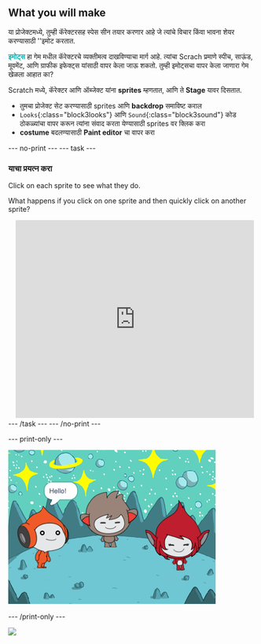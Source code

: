 ## What you will make

या प्रोजेक्टमध्ये, तुम्ही कॅरेक्टरसह स्पेस सीन तयार करणार आहे जे त्यांचे विचार किंवा भावना शेयर करण्यासाठी ''इमोट करतात.

<span style="color: #0faeb0">**इमोट्स**</span> हा गेम मधील कॅरेक्टरचे व्यक्तीमत्व दाखविण्याचा मार्ग आहे. त्यांचा Scrach प्रमाणे स्पीच, साऊंड, मूवमेंट, आणि ग्राफीक इफेक्ट्स यांसाठी वापर केला जाऊ शकतो. तुम्ही इमोट्सचा वापर केला जाणारा गेम खेळला आहात का?

Scratch मध्ये, कॅरेक्टर आणि ऑब्जेक्ट यांना **sprites** म्हणतात, आणि ते **Stage** यावर दिसतात.
+ तुमचा प्रोजेक्ट सेट करण्यासाठी sprites आणि **backdrop** समाविष्ट कराल
+ `Looks`{:class="block3looks"} आणि `Sound`{:class="block3sound"} कोड ठोकळ्यांचा वापर करून त्यांना संवाद करता येण्यासाठी sprites वर क्लिक करा
+ **costume** बदलण्यासाठी **Paint editor** चा वापर करा

--- no-print --- --- task ---
### याचा प्रयत्न करा
<div style="display: flex; flex-wrap: wrap">
<div style="flex-basis: 175px; flex-grow: 1">  
Click on each sprite to see what they do. 

What happens if you click on one sprite and then quickly click on another sprite?
</div>
<div class="scratch-preview" style="margin-left: 15px;">
  <iframe allowtransparency="true" width="485" height="402" src="https://scratch.mit.edu/projects/embed/485673032/?autostart=false" frameborder="0"></iframe>
</div>
</div>
--- /task --- --- /no-print ---

--- print-only ---

![The completed project.](images/showcase_static.png)

--- /print-only ---

![](https://code.org/api/hour/begin_raspi_space.png)

